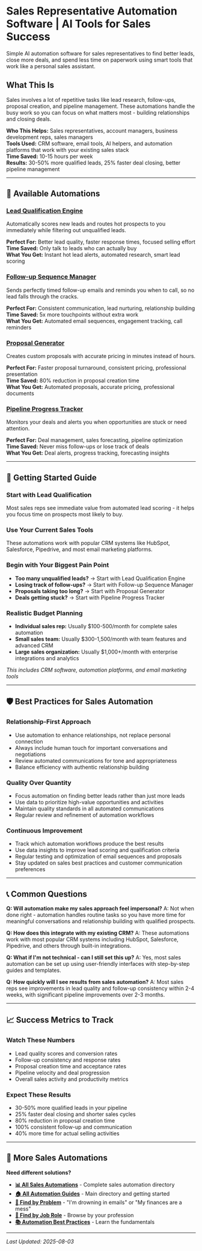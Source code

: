 # Sales Representative Automation Software | AI Tools for Sales Success

<!-- SEO Meta Description: Sales representative automation software to find better leads, close more deals, and reduce paperwork by 80%. Increase qualified leads by 50% with AI-powered sales automation tools. -->

<!-- Target Keywords: sales representative automation, sales rep software, lead qualification automation, sales pipeline automation, CRM automation tools -->

Simple AI automation software for sales representatives to find better leads, close more deals, and spend less time on paperwork using smart tools that work like a personal sales assistant.

## What This Is

Sales involves a lot of repetitive tasks like lead research, follow-ups, proposal creation, and pipeline management. These automations handle the busy work so you can focus on what matters most - building relationships and closing deals.

**Who This Helps:** Sales representatives, account managers, business development reps, sales managers  
**Tools Used:** CRM software, email tools, AI helpers, and automation platforms that work with your existing sales stack  
**Time Saved:** 10-15 hours per week  
**Results:** 30-50% more qualified leads, 25% faster deal closing, better pipeline management  

---

## 🎯 Available Automations

### [Lead Qualification Engine](Lead%20Qualification%20Engine.md)
Automatically scores new leads and routes hot prospects to you immediately while filtering out unqualified leads.

**Perfect For:** Better lead quality, faster response times, focused selling effort  
**Time Saved:** Only talk to leads who can actually buy  
**What You Get:** Instant hot lead alerts, automated research, smart lead scoring

### [Follow-up Sequence Manager](Follow-up%20Sequence%20Manager.md)
Sends perfectly timed follow-up emails and reminds you when to call, so no lead falls through the cracks.

**Perfect For:** Consistent communication, lead nurturing, relationship building  
**Time Saved:** 5x more touchpoints without extra work  
**What You Get:** Automated email sequences, engagement tracking, call reminders

### [Proposal Generator](Proposal%20Generator.md)
Creates custom proposals with accurate pricing in minutes instead of hours.

**Perfect For:** Faster proposal turnaround, consistent pricing, professional presentation  
**Time Saved:** 80% reduction in proposal creation time  
**What You Get:** Automated proposals, accurate pricing, professional documents

### [Pipeline Progress Tracker](Pipeline%20Progress%20Tracker.md)
Monitors your deals and alerts you when opportunities are stuck or need attention.

**Perfect For:** Deal management, sales forecasting, pipeline optimization  
**Time Saved:** Never miss follow-ups or lose track of deals  
**What You Get:** Deal alerts, progress tracking, forecasting insights

---

## 🎯 Getting Started Guide

### Start with Lead Qualification
Most sales reps see immediate value from automated lead scoring - it helps you focus time on prospects most likely to buy.

### Use Your Current Sales Tools
These automations work with popular CRM systems like HubSpot, Salesforce, Pipedrive, and most email marketing platforms.

### Begin with Your Biggest Pain Point
- **Too many unqualified leads?** → Start with Lead Qualification Engine
- **Losing track of follow-ups?** → Start with Follow-up Sequence Manager
- **Proposals taking too long?** → Start with Proposal Generator
- **Deals getting stuck?** → Start with Pipeline Progress Tracker

### Realistic Budget Planning
- **Individual sales rep:** Usually $100-500/month for complete sales automation
- **Small sales team:** Usually $300-1,500/month with team features and advanced CRM
- **Large sales organization:** Usually $1,000+/month with enterprise integrations and analytics

*This includes CRM software, automation platforms, and email marketing tools*

---

## 🛡️ Best Practices for Sales Automation

### Relationship-First Approach
- Use automation to enhance relationships, not replace personal connection
- Always include human touch for important conversations and negotiations
- Review automated communications for tone and appropriateness
- Balance efficiency with authentic relationship building

### Quality Over Quantity
- Focus automation on finding better leads rather than just more leads
- Use data to prioritize high-value opportunities and activities
- Maintain quality standards in all automated communications
- Regular review and refinement of automation workflows

### Continuous Improvement
- Track which automation workflows produce the best results
- Use data insights to improve lead scoring and qualification criteria
- Regular testing and optimization of email sequences and proposals
- Stay updated on sales best practices and customer communication preferences

---

## 📞 Common Questions

**Q: Will automation make my sales approach feel impersonal?**
A: Not when done right - automation handles routine tasks so you have more time for meaningful conversations and relationship building with qualified prospects.

**Q: How does this integrate with my existing CRM?**
A: These automations work with most popular CRM systems including HubSpot, Salesforce, Pipedrive, and others through built-in integrations.

**Q: What if I'm not technical - can I still set this up?**
A: Yes, most sales automation can be set up using user-friendly interfaces with step-by-step guides and templates.

**Q: How quickly will I see results from sales automation?**
A: Most sales reps see improvements in lead quality and follow-up consistency within 2-4 weeks, with significant pipeline improvements over 2-3 months.

---

## 📈 Success Metrics to Track

### Watch These Numbers
- Lead quality scores and conversion rates
- Follow-up consistency and response rates
- Proposal creation time and acceptance rates
- Pipeline velocity and deal progression
- Overall sales activity and productivity metrics

### Expect These Results
- 30-50% more qualified leads in your pipeline
- 25% faster deal closing and shorter sales cycles
- 80% reduction in proposal creation time
- 100% consistent follow-up and communication
- 40% more time for actual selling activities

---

## 🔗 More Sales Automations

**Need different solutions?**
- **[📊 All Sales Automations](../Sales%20Overview.md)** - Complete sales automation directory
- **[🏠 All Automation Guides](../../../AI%20Automations%20Guide.md)** - Main directory and getting started
- **[🎯 Find by Problem](../../../Automation%20Workflows%20by%20Problem.md)** - "I'm drowning in emails" or "My finances are a mess"
- **[👔 Find by Job Role](../../../Automation%20Workflows%20by%20Job%20Role.md)** - Browse by your profession
- **[📚 Automation Best Practices](../../../Automation%20Best%20Practices.md)** - Learn the fundamentals

---

*Last Updated: 2025-08-03*